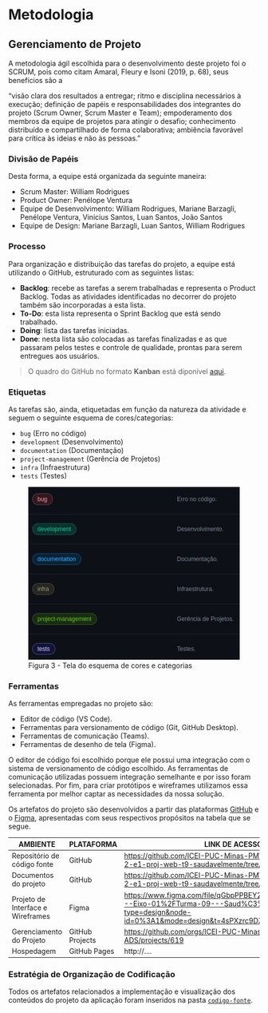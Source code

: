 # Metodologia

## Gerenciamento de Projeto

A metodologia ágil escolhida para o desenvolvimento deste projeto foi o SCRUM, pois como citam Amaral, Fleury e Isoni (2019, p. 68), seus benefícios são a

“visão clara dos resultados a entregar; ritmo e disciplina necessários à execução; definição de papéis e responsabilidades dos integrantes do projeto (Scrum Owner, Scrum Master e Team); empoderamento dos membros da equipe de projetos para atingir o desafio; conhecimento distribuído e compartilhado de forma colaborativa; ambiência favorável para crítica às ideias e não às pessoas.”

### Divisão de Papéis

Desta forma, a equipe está organizada da seguinte maneira:

- Scrum Master: William Rodrigues
- Product Owner: Penélope Ventura
- Equipe de Desenvolvimento: William Rodrigues, Mariane Barzagli, Penélope Ventura, Vinicius Santos, Luan Santos, João Santos
- Equipe de Design: Mariane Barzagli, Luan Santos, William Rodrigues

### Processo

Para organização e distribuição das tarefas do projeto, a equipe está utilizando o GitHub, estruturado com as seguintes listas:

- **Backlog**: recebe as tarefas a serem trabalhadas e representa o Product Backlog. Todas as atividades identificadas no decorrer do projeto também são incorporadas a esta lista. 
- **To-Do**: esta lista representa o Sprint Backlog que está sendo trabalhado.
- **Doing**: lista das tarefas iniciadas.
- **Done**: nesta lista são colocadas as tarefas finalizadas e as que passaram pelos testes e controle de qualidade, prontas para serem entregues aos usuários.

> O quadro do GitHub no formato **Kanban** está diponível [aqui](https://github.com/orgs/ICEI-PUC-Minas-PMV-ADS/projects/619).

### Etiquetas

As tarefas são, ainda, etiquetadas em função da natureza da atividade e seguem o seguinte esquema de cores/categorias:

- `bug` (Erro no código)
- `development` (Desenvolvimento)
- `documentation` (Documentação)
- `project-management` (Gerência de Projetos)
- `infra` (Infraestrutura)
- `tests` (Testes)

<figure> 
  <img src="./img/project-github-tags.jpeg" alt="Imagem contendo os exemplos de etiquetas que serão utilizados no projeto">
  <figcaption>
    Figura 3 - Tela do esquema de cores e categorias
  </figcaption>
</figure> 
  
### Ferramentas

As ferramentas empregadas no projeto são:

- Editor de código (VS Code).
- Ferramentas para versionamento de código (Git, GitHub Desktop).
- Ferramentas de comunicação (Teams).
- Ferramentas de desenho de tela (Figma).

O editor de código foi escolhido porque ele possui uma integração com o sistema de versionamento de código escolhido. As ferramentas de comunicação utilizadas possuem integração semelhante e por isso foram selecionadas. Por fim, para criar protótipos e wireframes utilizamos essa ferramenta por melhor captar as necessidades da nossa solução.

Os artefatos do projeto são desenvolvidos a partir das plataformas [GitHub](https://github.com/) e o [Figma](https://www.figma.com/), apresentadas com seus respectivos propósitos na tabela que se segue.

| AMBIENTE | PLATAFORMA | LINK DE ACESSO |
| --- | --- | --- |
| Repositório de código fonte | GitHub | https://github.com/ICEI-PUC-Minas-PMV-ADS/pmv-ads-2023-2-e1-proj-web-t9-saudavelmente/tree/main/codigo-fonte |
| Documentos do projeto | GitHub | https://github.com/ICEI-PUC-Minas-PMV-ADS/pmv-ads-2023-2-e1-proj-web-t9-saudavelmente/tree/main/documentos |
| Projeto de Interface e Wireframes | Figma | https://www.figma.com/file/qGbpPPBEY2diO4EH8Mtg6y/Projeto---Eixo-01%2FTurma-09---Saud%C3%A1velMente?type=design&node-id=0%3A1&mode=design&t=4sPXzrc9DZEby3MY-1 |
| Gerenciamento do Projeto | GitHub Projects | https://github.com/orgs/ICEI-PUC-Minas-PMV-ADS/projects/619 |
| Hospedagem | GitHub Pages | http://.... |

### Estratégia de Organização de Codificação 

Todos os artefatos relacionados a implementação e visualização dos conteúdos do projeto da aplicação foram inseridos na pasta [`codigo-fonte`](../codigo-fonte/).
